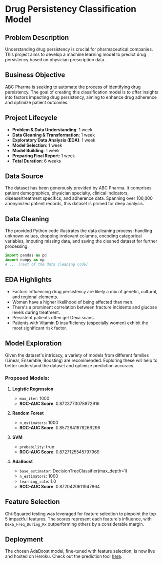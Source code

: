 # Drug Persistency Classification Model

## Problem Description
Understanding drug persistency is crucial for pharmaceutical companies. This project aims to develop a machine learning model to predict drug persistency based on physician prescription data.

## Business Objective
ABC Pharma is seeking to automate the process of identifying drug persistency. The goal of creating this classification model is to offer insights into factors impacting drug persistency, aiming to enhance drug adherence and optimize patient outcomes.

## Project Lifecycle

- **Problem & Data Understanding**: 1 week
- **Data Cleaning & Transformation**: 1 week
- **Exploratory Data Analysis (EDA)**: 1 week
- **Model Selection**: 1 week
- **Model Building**: 1 week
- **Preparing Final Report**: 1 week
- **Total Duration**: 6 weeks

## Data Source
The dataset has been generously provided by ABC Pharma. It comprises patient demographics, physician specialty, clinical indicators, disease/treatment specifics, and adherence data. Spanning over 100,000 anonymized patient records, this dataset is primed for deep analysis.

## Data Cleaning

The provided Python code illustrates the data cleaning process: handling unknown values, dropping irrelevant columns, encoding categorical variables, imputing missing data, and saving the cleaned dataset for further processing.

```python
import pandas as pd
import numpy as np
# ... [rest of the data cleaning code]
```

## EDA Highlights

- Factors influencing drug persistency are likely a mix of genetic, cultural, and regional elements.
- Women have a higher likelihood of being affected than men.
- There's a prominent correlation between fracture incidents and glucose levels during treatment.
- Persistent patients often get Dexa scans.
- Patients with Vitamin D insufficiency (especially women) exhibit the most significant risk factor.
  
## Model Exploration

Given the dataset's intricacy, a variety of models from different families (Linear, Ensemble, Boosting) are recommended. Exploring these will help to better understand the dataset and optimize prediction accuracy.

### Proposed Models:

1. **Logistic Regression**
   - `max_iter`: 1000
   - **ROC-AUC Score**: 0.8723773078872916

2. **Random Forest**
   - `n_estimators`: 1000
   - **ROC-AUC Score**: 0.8572641876266296

3. **SVM**
   - `probability`: true
   - **ROC-AUC Score**: 0.8727125545797969

4. **AdaBoost**
   - `base_estimator`: DecisionTreeClassifier(max_depth=1)
   - `n_estimators`: 1000
   - `learning_rate`: 1.0
   - **ROC-AUC Score**: 0.8720420611947864

## Feature Selection
Chi-Squared testing was leveraged for feature selection to pinpoint the top 5 impactful features. The scores represent each feature's influence, with `Dexa_Freq_During_Rx` outperforming others by a considerable margin.

## Deployment

The chosen AdaBoost model, fine-tuned with feature selection, is now live and hosted on Heroku. Check out the prediction tool [here](https://drug-persistency-predictor.herokuapp.com/).
